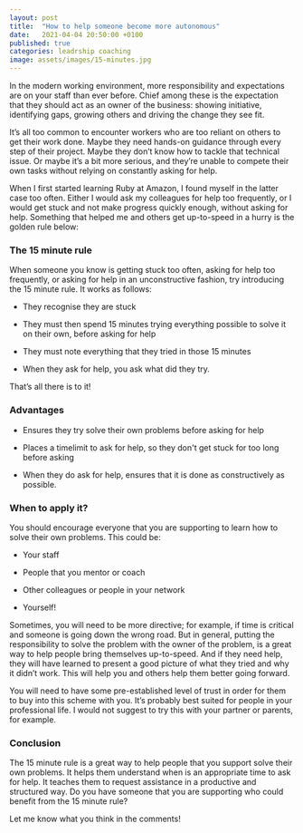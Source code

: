 ```yaml
---
layout: post
title:  "How to help someone become more autonomous"
date:   2021-04-04 20:50:00 +0100
published: true
categories: leadrship coaching
image: assets/images/15-minutes.jpg
---
```


In the modern working environment, more responsibility and expectations are on your staff than ever before. Chief among these is the expectation that they should act as an owner of the business: showing initiative, identifying gaps, growing others and driving the change they see fit.

It’s all too common to encounter workers who are too reliant on others to get their work done. Maybe they need hands-on guidance through every step of their project. Maybe they don’t know how to tackle that technical issue. Or maybe it’s a bit more serious, and they’re unable to compete their own tasks without relying on constantly asking for help.

When I first started learning Ruby at Amazon, I found myself in the latter case too often. Either I would ask my colleagues for help too frequently, or I would get stuck and not make progress quickly enough, without asking for help. Something that helped me and others get up-to-speed in a hurry is the golden rule below:

### The 15 minute rule

When someone you know is getting stuck too often, asking for help too frequently, or asking for help in an unconstructive fashion, try introducing the 15 minute rule. It works as follows:

- They recognise they are stuck

- They must then spend 15 minutes trying everything possible to solve it on their own, before asking for help

- They must note everything that they tried in those 15 minutes

- When they ask for help, you ask what did they try.

That’s all there is to it!

### Advantages

- Ensures they try solve their own problems before asking for help

- Places a timelimit to ask for help, so they don't get stuck for too long before asking

- When they do ask for help, ensures that it is done as constructively as possible. 

### When to apply it?

You should encourage everyone that you are supporting to learn how to solve their own problems. This could be:

- Your staff

- People that you mentor or coach

- Other colleagues or people in your network

- Yourself!

Sometimes, you will need to be more directive; for example, if time is critical and someone is going down the wrong road. But in general, putting the responsibility to solve the problem with the owner of the problem, is a great way to help people bring themselves up-to-speed. And if they need help, they will have learned to present a good picture of what they tried and why it didn’t work. This will help you and others help them better going forward.

You will need to have some pre-established level of trust in order for them to buy into this scheme with you. It’s probably best suited for people in your professional life. I would not suggest to try this with your partner or parents, for example.

### Conclusion

The 15 minute rule is a great way to help people that you support solve their own problems. It helps them understand when is an appropriate time to ask for help. It teaches them to request assistance in a productive and structured way. Do you have someone that you are supporting who could benefit from the 15 minute rule?

Let me know what you think in the comments!